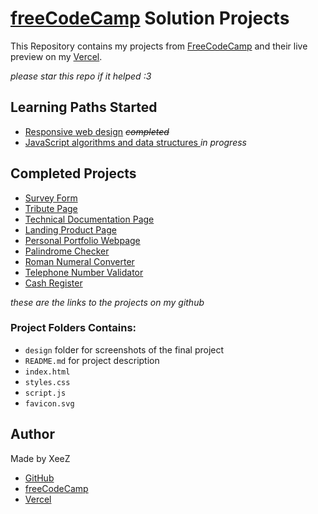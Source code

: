 # <a href="https://freecodecamp.org/justXeeZ">freeCodeCamp</a> Solution Projects

This Repository contains my projects from [FreeCodeCamp](https://www.freecodecamp.org/justXeeZ) and their live preview on my [Vercel](https://vercel.com/xeezprojects).

_please star this repo if it helped :3_

## Learning Paths Started

- [Responsive web design](https://www.freecodecamp.org/learn/2022/responsive-web-design/) <s>_completed_</s>
- [JavaScript algorithms and data structures ](https://www.freecodecamp.org/learn/javascript-algorithms-and-data-structures-v8/) _in progress_

## Completed Projects

- [Survey Form](https://github.com/justXeeZ/FCCcertification-Projects/tree/main/Survey%20Form)
- [Tribute Page](https://github.com/justXeeZ/FCCcertification-Projects/tree/main/Tribute%20Page)
- [Technical Documentation Page](https://github.com/justXeeZ/FCCcertification-Projects/tree/main/Technical%20Documentation%20Page)
- [Landing Product Page](https://github.com/justXeeZ/FCCcertification-Projects/tree/main/Landing%20Product%20Page)
- [Personal Portfolio Webpage](https://github.com/justXeeZ/FCCcertification-Projects/tree/main/Personal%20Portfolio%20Webpage)
- [Palindrome Checker](https://github.com/justXeeZ/FCCcertification-Projects/tree/main/Palindrome%20Checker)
- [Roman Numeral Converter](https://github.com/justXeeZ/FCCcertification-Projects/tree/main/Roman%20Numeral%20Converter)
- [Telephone Number Validator](https://github.com/justXeeZ/FCCcertification-Projects/tree/main/Telephone%20Number%20Validator)
- [Cash Register](https://github.com/justXeeZ/FCCcertification-Projects/tree/main/Cash%20Register)

_these are the links to the projects on my github_

### Project Folders Contains:

- `design` folder for screenshots of the final project
- `README.md` for project description
- `index.html`
- `styles.css`
- `script.js`
- `favicon.svg`

## Author

Made by XeeZ

- [GitHub](https://github.com/justXeeZ)
- [freeCodeCamp](https://www.freecodecamp.org/justXeeZ)
- [Vercel](https://vercel.com/xeez)
